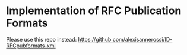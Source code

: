 # Implementation of RFC Publication Formats

Please use this repo instead: https://github.com/alexisannerossi/ID-RFCpubformats-xml
